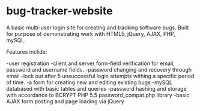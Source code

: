 # bug-tracker-website
A basic multi-user login site for creating and tracking software bugs. Built for purpose of demonstrating work with HTML5, jQuery, AJAX, PHP, mySQL.

Features inclide:

-user registration
-client and server form-field verification for email, password and username fields.
-password changing and recovery through email
-lock out after 5 unsuccessful login attempts withing a specific period of time.
-a form for creating new and editing existing bugs
-mySQL databased with basic tables and queries
-password hashing and storage with accordance to BCRYPT PHP 5.5 password_compat.php library
-basic AJAX form posting and page loading via jQuery
